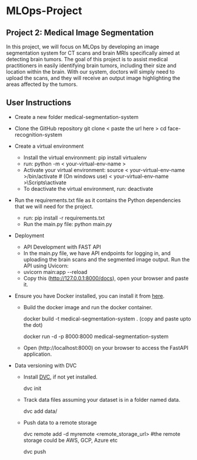 # MLOps-Project

## Project 2: Medical Image Segmentation

In this project, we will focus on MLOps by developing an image segmentation system for CT scans and brain MRIs specifically aimed at detecting brain tumors. The goal of this project is to assist medical practitioners in easily identifying brain tumors, including their size and location within the brain. With our system, doctors will simply need to upload the scans, and they will receive an output image highlighting the areas affected by the tumors.

## User Instructions
- Create a new folder medical-segmentation-system
- Clone the GitHub repository
git clone < paste the url here >
cd face-recognition-system
- Create a virtual environment
  * Install the virtual environment: pip install virtualenv
  * run: python -m  < your-virtual-env-name >
  * Activate your virtual environment: source < your-virtual-env-name >/bin/activate # (On windows use) < your-virtual-env-name >\Scripts\activate
  * To deactivate the virtual environment, run: deactivate
- Run the requirements.txt file as it contains the Python dependencies that we will need for the project.
  * run: pip install -r requirements.txt
  * Run the main.py file: python main.py

- Deployment
  * API Development with FAST API
  * In the main.py file, we have API endpoints for logging in, and uploading the brain scans and the segmented image output. Run the API using Uvicorn:
  * uvicorn main:app --reload
  * Copy this (http://127.0.0.1:8000/docs), open your browser and paste it.

- Ensure you have Docker installed, you can install it from [here](https://docs.docker.com/desktop/?_gl=1*wtu5yy*_gcl_au*MTcwMDA1NDUzMi4xNzI4MTI3ODE0*_ga*MzI4MDQwOTk1LjE3MjcyODA5OTg.*_ga_XJWPQMJYHQ*MTcyODEyNzc4Ny4zLjEuMTcyODEyNzgxNC4zMy4wLjA.).
  * Build the docker image and run the docker container.
    
    docker build -t medical-segmentation-system .  (copy and paste upto the dot)
    
    docker run -d -p 8000:8000 medical-segmentation-system
  * Open (http://localhost:8000) on your browser to access the FastAPI application.
 - Data versioning with DVC
   * Install [DVC](https://dvc.org/doc/install), if not yet installed.
  
     dvc init
   * Track data files assuming your dataset is in a folder named data.
     
     dvc add data/
   * Push data to a remote storage
     
     dvc remote add -d myremote <remote_storage_url>  #the remote storage could be AWS, GCP, Azure etc
     
     dvc push
